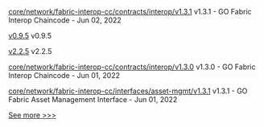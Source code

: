 
[core/network/fabric-interop-cc/contracts/interop/v1.3.1](https://github.com/hyperledger-labs/weaver-dlt-interoperability/releases/tag/core/network/fabric-interop-cc/contracts/interop/v1.3.1) v1.3.1 - GO Fabric Interop Chaincode - Jun 02, 2022

[v0.9.5](https://github.com/hyperledger/firefly-signer/releases/tag/v0.9.5) v0.9.5

[v2.2.5](https://github.com/hyperledger/fabric-gateway-java/releases/tag/v2.2.5) v2.2.5

[core/network/fabric-interop-cc/contracts/interop/v1.3.0](https://github.com/hyperledger-labs/weaver-dlt-interoperability/releases/tag/core/network/fabric-interop-cc/contracts/interop/v1.3.0) v1.3.0 - GO Fabric Interop Chaincode - Jun 01, 2022

[core/network/fabric-interop-cc/interfaces/asset-mgmt/v1.3.1](https://github.com/hyperledger-labs/weaver-dlt-interoperability/releases/tag/core/network/fabric-interop-cc/interfaces/asset-mgmt/v1.3.1) v1.3.1 - GO Fabric Asset Management Interface - Jun 01, 2022


[See more >>>](https://start-here.hyperledger.org/releases)
